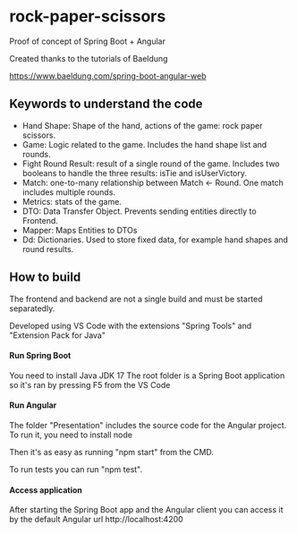 # rock-paper-scissors
Proof of concept of Spring Boot + Angular


Created thanks to the tutorials of Baeldung

https://www.baeldung.com/spring-boot-angular-web

## Keywords to understand the code
- Hand Shape: Shape of the hand, actions of the game: rock paper scissors.
- Game: Logic related to the game. Includes the hand shape list and rounds.
- Fight Round Result: result of a single round of the game. Includes two booleans to handle the three results: isTie and isUserVictory.
- Match: one-to-many relationship between Match <- Round. One match includes multiple rounds.
- Metrics: stats of the game.
- DTO: Data Transfer Object. Prevents sending entities directly to Frontend.
- Mapper: Maps Entities to DTOs
- Dd: Dictionaries. Used to store fixed data, for example hand shapes and round results.

## How to build
The frontend and backend are not a single build and must be started separatedly.

Developed using VS Code with the extensions "Spring Tools" and "Extension Pack for Java"

#### Run Spring Boot
You need to install Java JDK 17
The root folder is a Spring Boot application so it's ran by pressing F5 from the VS Code

#### Run Angular
The folder "Presentation" includes the source code for the Angular project. To run it, you need to install node

Then it's as easy as running "npm start" from the CMD.

To run tests you can run "npm test".

#### Access application
After starting the Spring Boot app and the Angular client you can access it by the default Angular url http://localhost:4200
